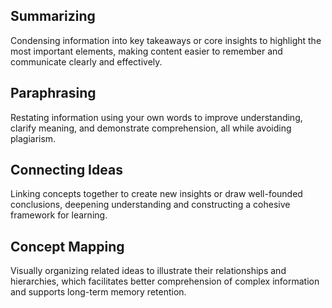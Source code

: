 







## Summarizing
Condensing information into key takeaways or core insights to highlight the most important elements, making content easier to remember and communicate clearly and effectively.

## Paraphrasing
Restating information using your own words to improve understanding, clarify meaning, and demonstrate comprehension, all while avoiding plagiarism.

## Connecting Ideas
Linking concepts together to create new insights or draw well-founded conclusions, deepening understanding and constructing a cohesive framework for learning.

## Concept Mapping


Visually organizing related ideas to illustrate their relationships and hierarchies, which facilitates better comprehension of complex information and supports long-term memory retention.

